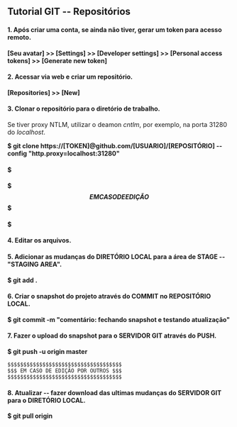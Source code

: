 ## Tutorial GIT -- Repositórios

#### 1. Após criar uma conta, se ainda não tiver, gerar um token para acesso remoto.

**[Seu avatar] >> [Settings] >> [Developer settings] >> [Personal access tokens] >> [Generate new token]**

#### 2. Acessar via web e criar um repositório.

**[Repositories] >> [New]**

#### 3. Clonar o repositório para o diretório de trabalho.

Se tiver proxy NTLM, utilizar o deamon _cntlm_, por exemplo, na porta 31280 do _localhost_.

**$ git clone https://[TOKEN]@github.com/[USUARIO]/[REPOSITÓRIO] --config "http.proxy=localhost:31280"**

#### $$$$$$$$$$$$$$$$$$$$$$$$$
#### $$$ EM CASO DE EDIÇÃO $$$
#### $$$$$$$$$$$$$$$$$$$$$$$$$

#### 4. Editar os arquivos.

#### 5. Adicionar as mudanças do DIRETÓRIO LOCAL para a área de STAGE -- "STAGING AREA".

**$ git add .**

#### 6. Criar o snapshot do projeto através do COMMIT no REPOSITÓRIO LOCAL.

**$ git commit -m "comentário: fechando snapshot e testando atualização"**

#### 7. Fazer o upload do snapshot para o SERVIDOR GIT através do PUSH.

**$ git push -u origin master**

~~~
$$$$$$$$$$$$$$$$$$$$$$$$$$$$$$$$$$$$
$$$ EM CASO DE EDIÇÃO POR OUTROS $$$
$$$$$$$$$$$$$$$$$$$$$$$$$$$$$$$$$$$$
~~~

#### 8. Atualizar -- fazer download das ultimas mudanças do SERVIDOR GIT para o DIRETÓRIO LOCAL.

**$ git pull origin**

~~~ FIM ~~~
